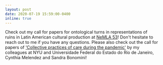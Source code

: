 ```yaml
---
layout: post
date: 2020-07-19 15:59:00-0400
inline: true
--- 
```

Check out my call for papers for ontological turns in representations of ruins in Latin American cultural production at [NeMLA 53](https://www.cfplist.com/nemla/Home/S/19395)! Don't hesitate to reach out to me if you have any questions. Please also check out the call for papers of ['Collective practices of care during the pandemic'](https://www.cfplist.com/nemla/Home/S/19389) by my colleagues at NYU and Universidade Federal do Estado do Rio de Janeiro, Cynthia Melendez and Sandra Bonomini!
